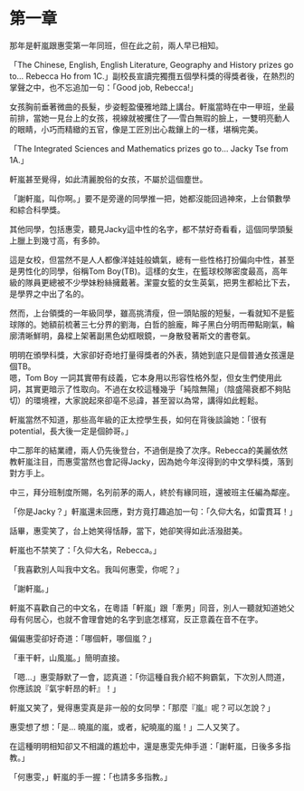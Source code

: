# 第一章

那年是軒嵐跟惠雯第一年同班，但在此之前，兩人早已相知。

「The Chinese, English, English Literature, Geography and History prizes go to… Rebecca Ho from 1C.」副校長宣讀完獨攬五個學科獎的得獎者後，在熱烈的掌聲之中，也不忘追加一句：「Good job, Rebecca!」

女孩胸前垂著微曲的長髮，步姿輕盈優雅地踏上講台。軒嵐當時在中一甲班，坐最前排，當她一見台上的女孩，視線就被攫住了──雪白無瑕的臉上，一雙明亮動人的眼睛，小巧而精緻的五官，像是工匠別出心裁鑲上的一樣，堪稱完美。

「The Integrated Sciences and Mathematics prizes go to… Jacky Tse from 1A.」

軒嵐甚至覺得，如此清麗脫俗的女孩，不屬於這個塵世。

「謝軒嵐，叫你啊。」要不是旁邊的同學推一把，她都沒能回過神來，上台領數學和綜合科學獎。

其他同學，包括惠雯，聽見Jacky這中性的名字，都不禁好奇看看，這個同學頭髮上臘上到幾寸高，有多帥。

這是女校，但當然不是人人都像洋娃娃般嬌氣，總有一些性格打扮偏向中性，甚至是男性化的同學，俗稱Tom Boy\(TB\)。這樣的女生，在籃球校隊密度最高，高年級的隊員更總被不少學妹粉絲擁戴著。潔靈女籃的女生英氣，把男生都給比下去，是學界之中出了名的。

然而，上台領獎的一年級同學，雖高挑清瘦，但一頭貼服的短髮，一看就知不是籃球隊的。她額前梳著三七分界的劉海，白哲的臉龐，眸子黑白分明而帶點剛氣，輪廓清晰鮮明，鼻樑上架著副黑色幼框眼鏡，一身散發著斯文的書卷氣。

明明在頒學科獎，大家卻好奇地打量得獎者的外表，猜她到底只是個普通女孩還是個TB。  
嗯，Tom Boy 一詞其實帶有歧義，它本身用以形容性格外型，但女生們使用此詞，其實更暗示了性取向。不過在女校這種幾乎「純陰無陽」（陰盛陽衰都不夠貼切）的環境裡，大家說起來卻亳不忌諱，甚至習以為常，講得如此輕鬆。

軒嵐當然不知道，那些高年級的正太控學生長，如何在背後談論她：「很有potential，長大後一定是個帥哥。」

中二那年的結業禮，兩人仍先後登台，不過倒是換了次序。Rebecca的美麗依然教軒嵐注目，而惠雯當然也會記得Jacky，因為她今年沒得到的中文學科獎，落到對方手上。

中三，拜分班制度所賜，名列前茅的兩人，終於有緣同班，還被班主任編為鄰座。

「你是Jacky？」軒嵐還未回應，對方竟打趣追加一句：「久仰大名，如雷貫耳！」

話畢，惠雯笑了，台上她笑得恬靜，當下，她卻笑得如此活潑甜美。

軒嵐也不禁笑了：「久仰大名，Rebecca。」

「我喜歡別人叫我中文名。我叫何惠雯，你呢？」

「謝軒嵐。」

軒嵐不喜歡自己的中文名，在粵語「軒嵐」跟「牽男」同音，別人一聽就知道她父母有何居心，也就不會理會她的名字到底怎樣寫，反正意義在音不在字。

偏偏惠雯卻好奇道：「哪個軒，哪個嵐？」

「車干軒，山風嵐。」簡明直接。

「嗯…」惠雯靜默了一會，認真道：「你這種自我介紹不夠霸氣，下次別人問道，你應該說『氣宇軒昂的軒』！」

軒嵐又笑了，覺得惠雯真是非一般的女同學：「那麼『嵐』呢？可以怎說？」

惠雯想了想：「是… 曉嵐的嵐，或者，紀曉嵐的嵐！」二人又笑了。

在這種明明相知卻又不相識的尷尬中，還是惠雯先伸手道：「謝軒嵐，日後多多指教。」

「何惠雯，」軒嵐的手一握：「也請多多指教。」

